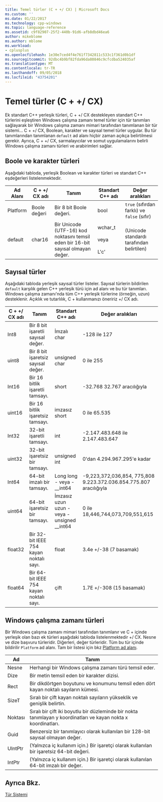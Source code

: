 ```yaml
---
title: Temel türler (C + +/ CX) | Microsoft Docs
ms.custom: ''
ms.date: 01/22/2017
ms.technology: cpp-windows
ms.topic: language-reference
ms.assetid: c9f82907-25f2-440b-91d6-afb8dbd46ea6
author: mikeblome
ms.author: mblome
ms.workload:
- cplusplus
ms.openlocfilehash: 1e30e7ced4f4e761f7342811c533c1f361d0b1df
ms.sourcegitcommit: 92dbc4b9bf82fda96da80846c9cfcdba524035af
ms.translationtype: MT
ms.contentlocale: tr-TR
ms.lasthandoff: 09/05/2018
ms.locfileid: "43754201"
---
```

# <a name="fundamental-types-ccx"></a>Temel türler (C + +/ CX)
Ek standart C++ yerleşik türleri, C + +/ CX destekleyen standart C++ türlerini eşleştiren Windows çalışma zamanı temel türler için tür tanımları sağlayarak bir Windows çalışma zamanı mimari tarafından tanımlanan bir tür sistemi... C + +/ CX, Boolean, karakter ve sayısal temel türler uygular. Bu tür tanımlarından tanımlanan `default` ad alanı hiçbir zaman açıkça belirtilmesi gerekir. Ayrıca, C + +/ CX, sarmalayıcılar ve somut uygulamalarını belirli Windows çalışma zamanı türleri ve arabirimleri sağlar.  
  
## <a name="boolean-and-character-types"></a>Boole ve karakter türleri  
 Aşağıdaki tabloda, yerleşik Boolean ve karakter türleri ve standart C++ eşdeğerleri listelenmektedir.  
  
|Ad Alanı|C + +/ CX adı|Tanım|Standart C++ adı|Değer aralıkları|  
|---------------|-----------------------------------------------------------------------|----------------|-------------------------|---------------------|  
|Platform|Boole değeri|Bir 8 bit Boole değeri.|bool|`true` (sıfırdan farklı) ve `false` (sıfır)|  
|default|char16|Bir Unicode (UTF-16) kod noktasını temsil eden bir 16-bit sayısal olmayan değer.|wchar_t<br /><br /> veya<br /><br /> L'c'|(Unicode standardı tarafından belirtilen)|  
  
## <a name="numeric-types"></a>Sayısal türler  
 Aşağıdaki tabloda yerleşik sayısal türler listeler. Sayısal türlerin bildirilen `default` karşılık gelen C++ yerleşik türü için ad alanı ve bu tür tanımları. Windows çalışma zamanı'nda tüm C++ yerleşik türlerine (örneğin, uzun) desteklenir. Açıklık ve tutarlılık, C + kullanmanızı öneririz +/ CX adı.  
  
|C + +/ CX adı|Tanım|Standart C++ adı|Değer aralıkları|  
|-----------------------------------------------------------------------|----------------|-------------------------|---------------------|  
|Int8|Bir 8 bit işaretli sayısal değer.|İmzalı char|-128 ile 127|  
|uint8|Bir 8 bit işaretsiz sayısal değer.|unsigned char|0 ile 255|  
|Int16|Bir 16 bitlik işaretli tamsayı.|short|-32.768 32.767 aracılığıyla|  
|uint16|Bir 16 bitlik işaretsiz tamsayı.|imzasız short|0 ile 65.535|  
|Int32|32-bit işaretli tamsayı.|int|-2.147.483.648 ile 2.147.483.647|  
|uint32|32-bit işaretsiz bir tamsayı.|unsigned int|0'dan 4.294.967.295'e kadar|  
|Int64|64-bit imzalı bir tamsayı.|Long long - veya - __int64|-9,223,372,036,854, 775,808 9.223.372.036.854.775.807 aracılığıyla|  
|uint64|64-bit işaretsiz bir tamsayı.|İmzasız uzun uzun - veya - unsigned __int64|0 ile 18,446,744,073,709,551,615|  
|float32|Bir 32-bit IEEE 754 kayan noktalı sayı.|float|3.4e +/-38 (7 basamak)|  
|float64|Bir 64-bit IEEE 754 kayan noktalı sayı.|çift|1.7E +/-308 (15 basamak)|  
  
## <a name="windows-runtime-types"></a>Windows çalışma zamanı türleri  
 Bir Windows çalışma zamanı mimari tarafından tanımlanır ve C + içinde yerleşik olan bazı ek türleri aşağıdaki tabloda listelenmektedir +/ CX. Nesne ve dize başvuru türleridir. Diğerleri, değer türleridir. Tüm bu tür içinde bildirilir `Platform` ad alanı. Tam bir listesi için bkz [Platform ad alanı](../cppcx/platform-namespace-c-cx.md).  
  
|Ad|Tanım|  
|----------|----------------|  
|Nesne|Herhangi bir Windows çalışma zamanı türü temsil eder.|  
|Dize|Bir metin temsil eden bir karakter dizisi.|  
|Rect|Bir dikdörtgen boyutunu ve konumunu temsil eden dört kayan noktalı sayıların kümesi.|  
|SizeT|Sıralı bir çift kayan noktalı sayıların yükseklik ve genişlik belirtin.|  
|Noktası|Sıralı bir çift iki boyutlu bir düzleminde bir nokta tanımlayan y koordinatları ve kayan nokta x koordinatları.|  
|Guid|Benzersiz bir tanımlayıcı olarak kullanılan bir 128-bit sayısal olmayan değer.|  
|UIntPtr|(Yalnızca iç kullanım için.) Bir işaretçi olarak kullanılan bir işaretsiz 64-bit değeri.|  
|IntPtr|(Yalnızca iç kullanım için.)  Bir işaretçi olarak kullanılan 64-bit imzalı bir değer.|  
  
## <a name="see-also"></a>Ayrıca Bkz.  
 [Tür Sistemi](../cppcx/type-system-c-cx.md)